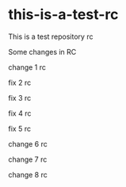 # this-is-a-test-rc
This is a test repository rc

Some changes in RC

change 1 rc

fix 2 rc

fix 3 rc

fix 4 rc

fix 5 rc

change 6 rc

change 7 rc

change 8 rc